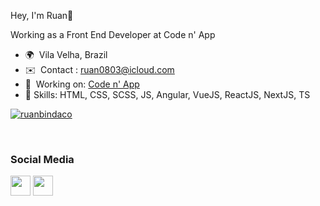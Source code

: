 Hey, I'm Ruan👋

Working as a Front End Developer at Code n' App 

* 🌍  Vila Velha, Brazil
* ✉️  Contact : [ruan0803@icloud.com](mailto:ruan0803@icloud.com)
* 🚀  Working on: [Code n' App](https://codenapp.com/)
* 🎯  Skills: HTML, CSS, SCSS, JS, Angular, VueJS, ReactJS, NextJS, TS

[![ruanbindaco](https://github-readme-stats.vercel.app/api/top-langs/?username=ruanbindaco&hide=html&layout=compact&theme=tokyonight)](https://github.com/ruanbindaco/)

<br>

### Social Media

<p align="left"> <a href="https://www.github.com/ruanbindaco" target="_blank" rel="noreferrer"><img src="https://raw.githubusercontent.com/danielcranney/readme-generator/main/public/icons/socials/github-dark.svg" width="32" height="32" /></a> <a href="http://www.instagram.com/ruan_graca" target="_blank" rel="noreferrer"><img src="https://raw.githubusercontent.com/danielcranney/readme-generator/main/public/icons/socials/instagram.svg" width="32" height="32" /></a>
